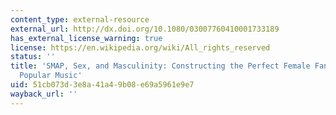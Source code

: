 ```yaml
---
content_type: external-resource
external_url: http://dx.doi.org/10.1080/03007760410001733189
has_external_license_warning: true
license: https://en.wikipedia.org/wiki/All_rights_reserved
status: ''
title: 'SMAP, Sex, and Masculinity: Constructing the Perfect Female Fantasy in Japanese
  Popular Music'
uid: 51cb073d-3e8a-41a4-9b08-e69a5961e9e7
wayback_url: ''
---
```

